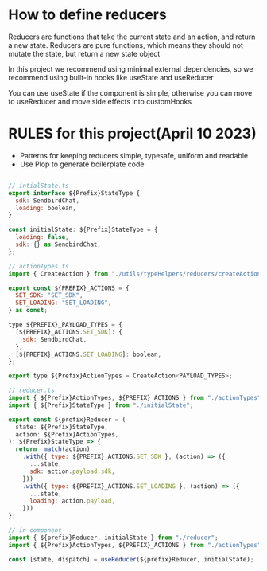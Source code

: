 # How to define reducers

Reducers are functions that take the current state and an action,
and return a new state. Reducers are pure functions, which means they
should not mutate the state, but return a new state object

In this project we recommend using minimal external dependencies,
so we recommend using built-in hooks like useState and useReducer

You can use useState if the component is simple, otherwise you can move to useReducer and move side effects into customHooks

# RULES for this project(April 10 2023)

* Patterns for keeping reducers simple, typesafe, uniform and readable
* Use Plop to generate boilerplate code

```javascript

// intialState.ts
export interface ${Prefix}StateType {
  sdk: SendbirdChat,
  loading: boolean,
}

const initialState: ${Prefix}StateType = {
  loading: false,
  sdk: {} as SendbirdChat,
};

// actionTypes.ts
import { CreateAction } from "./utils/typeHelpers/reducers/createAction";

export const ${PREFIX}_ACTIONS = {
  SET_SDK: "SET_SDK",
  SET_LOADING: "SET_LOADING",
} as const;

type ${PREFIX}_PAYLOAD_TYPES = {
  [${PREFIX}_ACTIONS.SET_SDK]: {
    sdk: SendbirdChat,
  },
  [${PREFIX}_ACTIONS.SET_LOADING]: boolean,
};

export type ${Prefix}ActionTypes = CreateAction<PAYLOAD_TYPES>;

// reducer.ts
import { ${Prefix}ActionTypes, ${PREFIX}_ACTIONS } from "./actionTypes";
import { ${Prefix}StateType } from "./initialState";

export const ${prefix}Reducer = (
  state: ${Prefix}StateType,
  action: ${Prefix}ActionTypes,
): ${Prefix}StateType => {
  return  match(action)
    .with({ type: ${PREFIX}_ACTIONS.SET_SDK }, (action) => ({
      ...state,
      sdk: action.payload.sdk,
    }))
    .with({ type: ${PREFIX}_ACTIONS.SET_LOADING }, (action) => ({
      ...state,
      loading: action.payload,
    }))
};

// in component
import { ${prefix}Reducer, initialState } from "./reducer";
import { ${Prefix}ActionTypes, ${PREFIX}_ACTIONS } from "./actionTypes";

const [state, dispatch] = useReducer(${prefix}Reducer, initialState);

```
